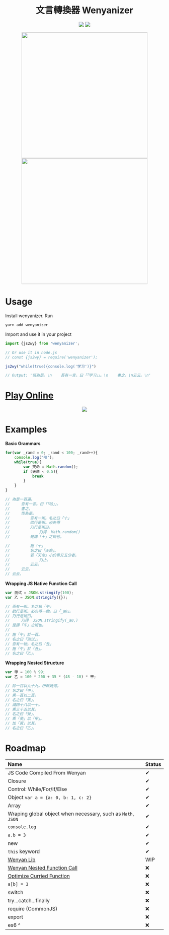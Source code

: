 <h1 align="center"> 文言轉換器 Wenyanizer </h1>

<p align="center">

<img src="https://github.com/zxch3n/wenyanizer/workflows/Node%20CI/badge.svg"/>
<a href="https://codecov.io/gh/zxch3n/wenyanizer">
  <img src="https://codecov.io/gh/zxch3n/wenyanizer/branch/master/graph/badge.svg" />
</a>

</p>

<p align="center">
  <img width="400px" src="https://i.postimg.cc/SRkkVjKx/code.png"/>
  <img width="400px" src="https://i.postimg.cc/WzDfdfj6/image.png"/>
</p>

[/ 
function wenyanize(js){
	var ast = parse(js);
  	var asc = ast2asc(ast);
  	var wy = asc2wy(asc);
  	return wy;
}
/]:#()

[/ 
吾有一術。名之曰「文言轉換」
欲行是術。必先得一物。曰「覺誒斯」。
乃行是術曰。
    施「語法分析」於「覺誒斯」。名之曰「抽象語法樹」。
    施「樹鏈轉換」於「抽象語法樹」。名之曰「抽象語法鏈」。
    施「定稿」於「抽象語法鏈」。名之曰「文言」。
    乃得「文言」
是謂「文言轉換」之術也。
/]:#()

# Usage

Install wenyanizer. Run

```
yarn add wenyanizer
```

Import and use it in your project

```javascript
import {js2wy} from 'wenyanizer';

// Or use it in node.js
// const {js2wy} = require('wenyanizer');

js2wy("while(true){console.log('学习')}")

// Output: '恆為是。\n    吾有一言。曰「「学习」」。\n    書之。\n云云。\n'

```



# [Play Online](http://zxch3n.github.io/wenyanizer)


<p align="center">
  <a href="http://zxch3n.github.io/wenyanizer"><img src="https://i.postimg.cc/QC4ymZ1z/image.png"/></a>
</p>

# Examples

**Basic Grammars**

```javascript
for(var _rand = 0; _rand < 100; _rand++){
    console.log("哈");
    while(true){
        var 天命 = Math.random();
        if (天命 < 0.5){
            break
        }
    }
}

// 為是一百遍。
//     吾有一言。曰「「哈」」。
//     書之。
//     恆為是。
//         吾有一術。名之曰「十」
//         欲行是術。必先得        
//         乃行是術曰。
//             乃得  Math.random()
//         是謂「十」之術也。

//         施「十」
//         名之曰「天命」。
//         若「天命」小於零又五分者。
//             乃止。
//         云云。
//     云云。
// 云云。
```

**Wrapping JS Native Function Call**

```javascript
var 测试 = JSON.stringify(100);
var 乙 = JSON.stringify({});

// 吾有一術。名之曰「午」
// 欲行是術。必先得一物。曰「_a0」。
// 乃行是術曰。
//     乃得  JSON.stringify(_a0,)
// 是謂「午」之術也。
//
// 施「午」於一百。
// 名之曰「测试」。
// 吾有一物。名之曰「丑」
// 施「午」於「丑」。
// 名之曰「乙」。
```

**Wrapping Nested Structure**

```javascript
var 甲 = 100 % 99;
var 乙 = 100 * 200 + 35 * (48 - 10) * 甲;

// 除一百以九十九。所餘幾何。
// 名之曰「甲」。
// 乘一百以二百。
// 名之曰「寅」。
// 減四十八以一十。
// 乘三十五以其。
// 名之曰「癸」。
// 乘「癸」以「甲」。
// 加「寅」以其。
// 名之曰「乙」。
```


# Roadmap

| Name | Status |
|:-----------------|:-------|
| JS Code Compiled From Wenyan | ✔    |
| Closure      | ✔    |
| Control: While/For/If/Else      | ✔    |
| Object `var a = {a: 0, b: 1, c: 2}`  |  ✔  |
| Array      | ✔    |
| Wraping global object when necessary, such as `Math`, `JSON`  | ✔    |
| `console.log` | ✔  |
| `a.b = 3` | ✔ |
| new | ✔ |
| `this` keyword | ✔ |
| [Wenyan Lib](https://github.com/LingDong-/wenyan-lang/issues/290) | WIP |
| [Wenyan Nested Function Call](https://github.com/LingDong-/wenyan-lang/issues/322)  | ❌ |
| [Optimize Curried Function](https://github.com/LingDong-/wenyan-lang/issues/322)  | ❌ |
| `a[b] = 3` | ❌ |
| switch | ❌ |
| try...catch...finally | ❌ |
| require (CommonJS) | ❌ |
| export | ❌ |
| es6 ^ | ❌ |
